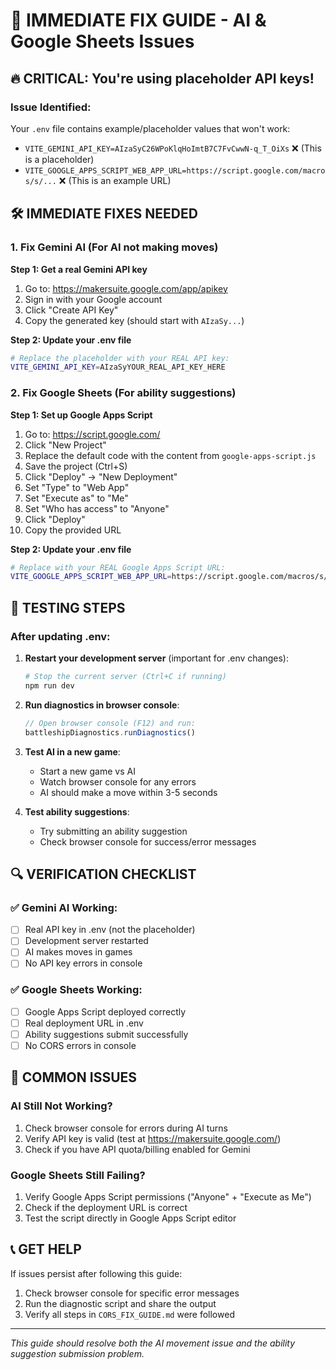 # 🚀 IMMEDIATE FIX GUIDE - AI & Google Sheets Issues

## 🔥 CRITICAL: You're using placeholder API keys!

### Issue Identified:
Your `.env` file contains example/placeholder values that won't work:
- `VITE_GEMINI_API_KEY=AIzaSyC26WPoKlqHoImtB7C7FvCwwN-q_T_OiXs` ❌ (This is a placeholder)
- `VITE_GOOGLE_APPS_SCRIPT_WEB_APP_URL=https://script.google.com/macros/s/...` ❌ (This is an example URL)

## 🛠️ IMMEDIATE FIXES NEEDED

### 1. Fix Gemini AI (For AI not making moves)

**Step 1: Get a real Gemini API key**
1. Go to: https://makersuite.google.com/app/apikey
2. Sign in with your Google account
3. Click "Create API Key"
4. Copy the generated key (should start with `AIzaSy...`)

**Step 2: Update your .env file**
```bash
# Replace the placeholder with your REAL API key:
VITE_GEMINI_API_KEY=AIzaSyYOUR_REAL_API_KEY_HERE
```

### 2. Fix Google Sheets (For ability suggestions)

**Step 1: Set up Google Apps Script**
1. Go to: https://script.google.com/
2. Click "New Project"
3. Replace the default code with the content from `google-apps-script.js`
4. Save the project (Ctrl+S)
5. Click "Deploy" → "New Deployment"
6. Set "Type" to "Web App"
7. Set "Execute as" to "Me"
8. Set "Who has access" to "Anyone"
9. Click "Deploy"
10. Copy the provided URL

**Step 2: Update your .env file**
```bash
# Replace with your REAL Google Apps Script URL:
VITE_GOOGLE_APPS_SCRIPT_WEB_APP_URL=https://script.google.com/macros/s/YOUR_ACTUAL_DEPLOYMENT_ID/exec
```

## 🧪 TESTING STEPS

### After updating .env:

1. **Restart your development server** (important for .env changes):
   ```powershell
   # Stop the current server (Ctrl+C if running)
   npm run dev
   ```

2. **Run diagnostics in browser console**:
   ```javascript
   // Open browser console (F12) and run:
   battleshipDiagnostics.runDiagnostics()
   ```

3. **Test AI in a new game**:
   - Start a new game vs AI
   - Watch browser console for any errors
   - AI should make a move within 3-5 seconds

4. **Test ability suggestions**:
   - Try submitting an ability suggestion
   - Check browser console for success/error messages

## 🔍 VERIFICATION CHECKLIST

### ✅ Gemini AI Working:
- [ ] Real API key in .env (not the placeholder)
- [ ] Development server restarted
- [ ] AI makes moves in games
- [ ] No API key errors in console

### ✅ Google Sheets Working:
- [ ] Google Apps Script deployed correctly
- [ ] Real deployment URL in .env
- [ ] Ability suggestions submit successfully
- [ ] No CORS errors in console

## 🚨 COMMON ISSUES

### AI Still Not Working?
1. Check browser console for errors during AI turns
2. Verify API key is valid (test at https://makersuite.google.com/)
3. Check if you have API quota/billing enabled for Gemini

### Google Sheets Still Failing?
1. Verify Google Apps Script permissions ("Anyone" + "Execute as Me")
2. Check if the deployment URL is correct
3. Test the script directly in Google Apps Script editor

## 📞 GET HELP

If issues persist after following this guide:
1. Check browser console for specific error messages
2. Run the diagnostic script and share the output
3. Verify all steps in `CORS_FIX_GUIDE.md` were followed

---
*This guide should resolve both the AI movement issue and the ability suggestion submission problem.*
